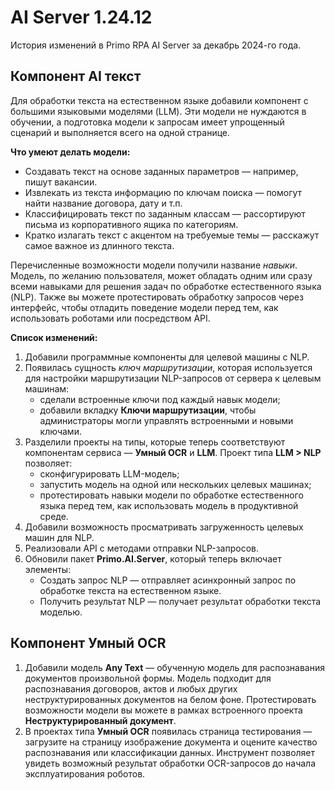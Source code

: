 # AI Server 1.24.12

История изменений в Primo RPA AI Server за декабрь 2024-го года.

## Компонент AI текст

Для обработки текста на естественном языке добавили компонент с большими языковыми моделями (LLM). Эти модели не нуждаются в обучении, а подготовка модели к запросам имеет упрощенный сценарий и выполняется всего на одной странице.

**Что умеют делать модели:**
* Создавать текст на основе заданных параметров — например, пишут вакансии.
* Извлекать из текста информацию по ключам поиска — помогут найти название договора, дату и т.п.
* Классифицировать текст по заданным классам — рассортируют письма из корпоративного ящика по категориям.
* Кратко излагать текст с акцентом на требуемые темы — расскажут самое важное из длинного текста.

Перечисленные возможности модели получили название *навыки*. Модель, по желанию пользователя, может обладать одним или сразу всеми навыками для решения задач по обработке естественного языка (NLP). Также вы можете протестировать обработку запросов через интерфейс, чтобы отладить поведение модели перед тем, как использовать роботами или посредством API.

**Список изменений:**
1. Добавили программные компоненты для целевой машины c NLP.
1. Появилась сущность *ключ маршрутизации*, которая используется для настройки маршрутизации NLP-запросов от сервера к целевым машинам:
   * сделали встроенные ключи под каждый навык модели;
   * добавили вкладку **Ключи маршрутизации**, чтобы администраторы могли управлять встроенными и новыми ключами.
1. Разделили проекты на типы, которые теперь соответствуют компонентам сервиса — **Умный OCR** и **LLM**. Проект типа **LLM > NLP** позволяет:
   * сконфигурировать LLM-модель;
   * запустить модель на одной или нескольких целевых машинах;  
   * протестировать навыки модели по обработке естественного языка перед тем, как использовать модель в продуктивной среде.
1. Добавили возможность просматривать загруженность целевых машин для NLP. 
1. Реализовали API с методами отправки NLP-запросов.
1. Обновили пакет **Primo.AI.Server**, который теперь включает элементы:
   * Создать запрос NLP — отправляет асинхронный запрос по обработке текста на естественном языке.
   * Получить результат NLP — получает результат обработки текста моделью.
     

## Компонент Умный OCR

1. Добавили модель **Any Text** — обученную модель для распознавания документов произвольной формы. Модель подходит для распознавания договоров, актов и любых других неструктурированных документов на белом фоне. Протестировать возможности модели вы можете в рамках встроенного проекта **Неструктурированный документ**.
1. В проектах типа **Умный OCR** появилась страница тестирования — загрузите на страницу изображение документа и оцените качество распознавания или классификации данных. Инструмент позволяет увидеть возможный результат обработки OCR-запросов до начала эксплуатирования роботов.

